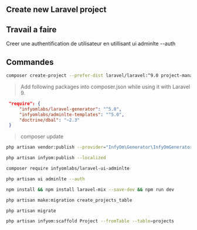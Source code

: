 ## Create new Laravel project

## Travail a faire 

Creer une authentification de utilisateur en utillisant ui adminlte --auth 

## Commandes

```bash
composer create-project --prefer-dist laravel/laravel:^9.0 project-manager
```

> Add following packages into composer.json while using it with Laravel 9.
```json
 "require": {
     "infyomlabs/laravel-generator": "^5.0",
     "infyomlabs/adminlte-templates": "^5.0",
     "doctrine/dbal": "~2.3"
 }  
 ```
> composer update

```bash
php artisan vendor:publish --provider="InfyOm\Generator\InfyOmGeneratorServiceProvider"
```
 
```bash
php artisan infyom:publish --localized
```

```bash
composer require infyomlabs/laravel-ui-adminlte
```

```bash
php artisan ui adminlte --auth
```

```bash
npm install && npm install laravel-mix --save-dev && npm run dev
```

```bash
php artisan make:migration create_projects_table
```

```bash
php artisan migrate
```

```bash
php artisan infyom:scaffold Project --fromTable --table=projects
```
